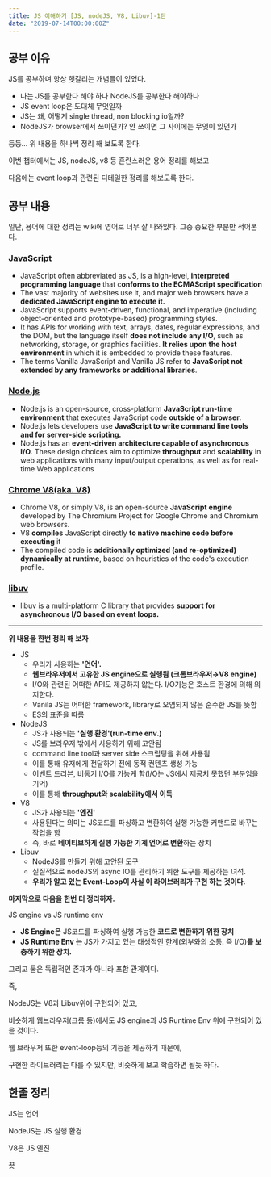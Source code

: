 ```yaml
---
title: JS 이해하기 [JS, nodeJS, V8, Libuv]-1탄
date: "2019-07-14T00:00:00Z"
---
```


## 공부 이유

JS를 공부하며 항상 햇갈리는 개념들이 있었다.

- 나는 JS를 공부한다 해야 하나 NodeJS를 공부한다 해야하나
- JS event loop은 도대체 무엇일까
- JS는 왜, 어떻게 single thread, non blocking io일까?
- NodeJS가 browser에서 쓰이던가? 안 쓰이면 그 사이에는 무엇이 있던가

등등... 위 내용을 하나씩 정리 해 보도록 한다.

이번 챕터에서는 JS, nodeJS, v8 등 혼란스러운 용어 정리를 해보고

다음에는 event loop과 관련된 디테일한 정리를 해보도록 한다.

## 공부 내용

일단, 용어에 대한 정리는 wiki에 영어로 너무 잘 나와있다. 그중 중요한 부분만 적어본다.

### [JavaScript](https://en.wikipedia.org/wiki/JavaScript)

- JavaScript often abbreviated as JS, is a high-level, **interpreted programming language** that c**onforms to the ECMAScript specification**
- The vast majority of websites use it, and major web browsers have a **dedicated JavaScript engine to execute it.**
- JavaScript supports event-driven, functional, and imperative (including object-oriented and prototype-based) programming styles.
- It has APIs for working with text, arrays, dates, regular expressions, and the DOM, but the language itself **does not include any I/O**, such as networking, storage, or graphics facilities. **It relies upon the host environment** in which it is embedded to provide these features.
- The terms Vanilla JavaScript and Vanilla JS refer to **JavaScript not extended by any frameworks or additional libraries**.

### [Node.js](https://en.wikipedia.org/wiki/Node.js)

- Node.js is an open-source, cross-platform **JavaScript run-time environment** that executes JavaScript code **outside of a browser.**
- Node.js lets developers use **JavaScript to write command line tools and for server-side scripting.**
- Node.js has an **event-driven architecture capable of asynchronous I/O**. These design choices aim to optimize **throughput** and **scalability** in web applications with many input/output operations, as well as for real-time Web applications

### **[Chrome V8(aka. V8)](https://en.wikipedia.org/wiki/Chrome_V8)**

- Chrome V8, or simply V8, is an open-source **JavaScript engine** developed by The Chromium Project for Google Chrome and Chromium web browsers.
- V8 **compiles** JavaScript directly **to native machine code before executing** it
- The compiled code is **additionally optimized (and re-optimized) dynamically at runtime**, based on heuristics of the code's execution profile.

### [libuv](https://en.wikipedia.org/wiki/Libuv)

- libuv is a multi-platform C library that provides **support for asynchronous I/O based on event loops.**

---

**위 내용을 한번 정리 해 보자**

- JS
  - 우리가 사용하는 **'언어'.**
  - **웹브라우저에서 고유한 JS engine으로 실행됨 (크롬브라우저→V8 engine)**
  - I/O와 관련된 어떠한 API도 제공하지 않는다. I/O기능은 호스트 환경에 의해 의지한다.
  - Vanila JS는 어떠한 framework, library로 오염되지 않은 순수한 JS를 뜻함
  - ES의 표준을 따름
- NodeJS
  - JS가 사용되는 **'실행 환경'(run-time env.)**
  - JS를 브라우저 밖에서 사용하기 위해 고안됨
  - command line tool과 server side 스크립팅을 위해 사용됨
  - 이를 통해 유저에게 전달하기 전에 동적 컨텐츠 생성 가능
  - 이벤트 드리븐, 비동기 I/O를 가능케 함(I/O는 JS에서 제공치 못했던 부분임을 기억)
  - 이를 통해 **throughput와 scalability에서 이득**
- V8
  - JS가 사용되는 **'엔진'**
  - 사용된다는 의미는 JS코드를 파싱하고 변환하여 실행 가능한 커맨드로 바꾸는 작업을 함
  - 즉, 바로 **네이티브하게 실행 가능한 기계 언어로 변환**하는 장치
- Libuv
  - NodeJS를 만들기 위해 고안된 도구
  - 실질적으로 nodeJS의 async IO를 관리하기 위한 도구를 제공하는 녀석.
  - **우리가 알고 있는 Event-Loop이 사실 이 라이브러리가 구현 하는 것이다.**

**마지막으로 다음을 한번 더 정리하자.**

JS engine vs JS runtime env

- **JS Engine은** JS코드를 파싱하여 실행 가능한 **코드로 변환하기 위한 장치**
- **JS Runtime Env 는** JS가 가지고 있는 태생적인 한계(외부와의 소통. 즉 I/O)**를 보충하기 위한 장치.**

그리고 둘은 독립적인 존재가 아니라 포함 관계이다.

즉,

NodeJS는 V8과 Libuv위에 구현되어 있고,

비슷하게 웹브라우저(크롬 등)에서도 JS engine과 JS Runtime Env 위에 구현되어 있을 것이다.

웹 브라우저 또한 event-loop등의 기능을 제공하기 때문에,

구현한 라이브러리는 다를 수 있지만, 비슷하게 보고 학습하면 될듯 하다.

## 한줄 정리

JS는 언어

NodeJS는 JS 실행 환경

V8은 JS 엔진

끗
